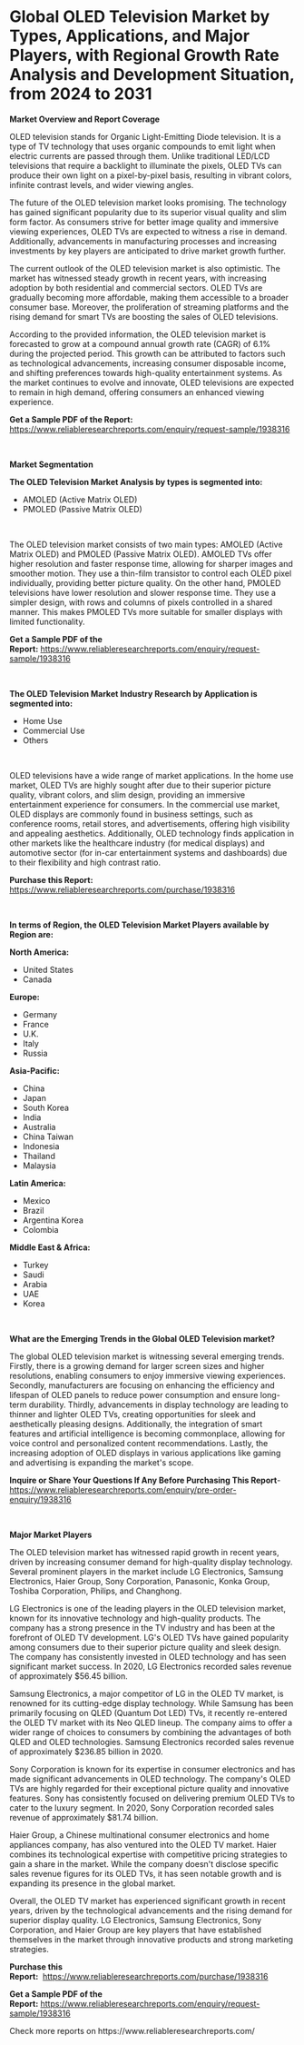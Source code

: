 <p><h1>Global OLED Television Market by Types, Applications, and Major Players, with Regional Growth Rate Analysis and Development Situation, from 2024 to 2031</h1></p><p><strong>Market Overview and Report Coverage</strong></p>
<p><p>OLED television stands for Organic Light-Emitting Diode television. It is a type of TV technology that uses organic compounds to emit light when electric currents are passed through them. Unlike traditional LED/LCD televisions that require a backlight to illuminate the pixels, OLED TVs can produce their own light on a pixel-by-pixel basis, resulting in vibrant colors, infinite contrast levels, and wider viewing angles.</p><p>The future of the OLED television market looks promising. The technology has gained significant popularity due to its superior visual quality and slim form factor. As consumers strive for better image quality and immersive viewing experiences, OLED TVs are expected to witness a rise in demand. Additionally, advancements in manufacturing processes and increasing investments by key players are anticipated to drive market growth further.</p><p>The current outlook of the OLED television market is also optimistic. The market has witnessed steady growth in recent years, with increasing adoption by both residential and commercial sectors. OLED TVs are gradually becoming more affordable, making them accessible to a broader consumer base. Moreover, the proliferation of streaming platforms and the rising demand for smart TVs are boosting the sales of OLED televisions.</p><p>According to the provided information, the OLED television market is forecasted to grow at a compound annual growth rate (CAGR) of 6.1% during the projected period. This growth can be attributed to factors such as technological advancements, increasing consumer disposable income, and shifting preferences towards high-quality entertainment systems. As the market continues to evolve and innovate, OLED televisions are expected to remain in high demand, offering consumers an enhanced viewing experience.</p></p>
<p><strong>Get a Sample PDF of the Report:</strong> <a href="https://www.reliableresearchreports.com/enquiry/request-sample/1938316">https://www.reliableresearchreports.com/enquiry/request-sample/1938316</a></p>
<p>&nbsp;</p>
<p><strong>Market Segmentation</strong></p>
<p><strong>The OLED Television Market Analysis by types is segmented into:</strong></p>
<p><ul><li>AMOLED (Active Matrix OLED)</li><li>PMOLED (Passive Matrix OLED)</li></ul></p>
<p>&nbsp;</p>
<p><p>The OLED television market consists of two main types: AMOLED (Active Matrix OLED) and PMOLED (Passive Matrix OLED). AMOLED TVs offer higher resolution and faster response time, allowing for sharper images and smoother motion. They use a thin-film transistor to control each OLED pixel individually, providing better picture quality. On the other hand, PMOLED televisions have lower resolution and slower response time. They use a simpler design, with rows and columns of pixels controlled in a shared manner. This makes PMOLED TVs more suitable for smaller displays with limited functionality.</p></p>
<p><strong>Get a Sample PDF of the Report:</strong>&nbsp;<a href="https://www.reliableresearchreports.com/enquiry/request-sample/1938316">https://www.reliableresearchreports.com/enquiry/request-sample/1938316</a></p>
<p>&nbsp;</p>
<p><strong>The OLED Television Market Industry Research by Application is segmented into:</strong></p>
<p><ul><li>Home Use</li><li>Commercial Use</li><li>Others</li></ul></p>
<p>&nbsp;</p>
<p><p>OLED televisions have a wide range of market applications. In the home use market, OLED TVs are highly sought after due to their superior picture quality, vibrant colors, and slim design, providing an immersive entertainment experience for consumers. In the commercial use market, OLED displays are commonly found in business settings, such as conference rooms, retail stores, and advertisements, offering high visibility and appealing aesthetics. Additionally, OLED technology finds application in other markets like the healthcare industry (for medical displays) and automotive sector (for in-car entertainment systems and dashboards) due to their flexibility and high contrast ratio.</p></p>
<p><strong>Purchase this Report:</strong>&nbsp; <a href="https://www.reliableresearchreports.com/purchase/1938316">https://www.reliableresearchreports.com/purchase/1938316</a></p>
<p>&nbsp;</p>
<p><strong>In terms of Region, the OLED Television Market Players available by Region are:</strong></p>
<p>
    <p> <strong> North America: </strong>
        <ul>
            <li>United States</li>
            <li>Canada</li>
        </ul>
        </p> 
    <p> <strong> Europe: </strong>
        <ul>
            <li>Germany</li>
            <li>France</li>
            <li>U.K.</li>
            <li>Italy</li>
            <li>Russia</li>
        </ul>
        </p> 
    <p> <strong> Asia-Pacific: </strong>
        <ul>
            <li>China</li>
            <li>Japan</li>
            <li>South Korea</li>
            <li>India</li>
            <li>Australia</li>
            <li>China Taiwan</li>
            <li>Indonesia</li>
            <li>Thailand</li>
            <li>Malaysia</li>
        </ul>
        </p> 
    <p> <strong> Latin America: </strong>
        <ul>
            <li>Mexico</li>
            <li>Brazil</li>
            <li>Argentina Korea</li>
            <li>Colombia</li>
        </ul>
        </p> 
    <p> <strong> Middle East & Africa: </strong>
        <ul>
            <li>Turkey</li>
            <li>Saudi</li>
            <li>Arabia</li>
            <li>UAE</li>
            <li>Korea</li>
        </ul>
    </p>
    </p>
<p>&nbsp;</p>
<p><strong>What are the Emerging Trends in the Global OLED Television market?</strong></p>
<p><p>The global OLED television market is witnessing several emerging trends. Firstly, there is a growing demand for larger screen sizes and higher resolutions, enabling consumers to enjoy immersive viewing experiences. Secondly, manufacturers are focusing on enhancing the efficiency and lifespan of OLED panels to reduce power consumption and ensure long-term durability. Thirdly, advancements in display technology are leading to thinner and lighter OLED TVs, creating opportunities for sleek and aesthetically pleasing designs. Additionally, the integration of smart features and artificial intelligence is becoming commonplace, allowing for voice control and personalized content recommendations. Lastly, the increasing adoption of OLED displays in various applications like gaming and advertising is expanding the market's scope.</p></p>
<p><strong>Inquire or Share Your Questions If Any Before Purchasing This Report</strong>- <a href="https://www.reliableresearchreports.com/enquiry/pre-order-enquiry/1938316">https://www.reliableresearchreports.com/enquiry/pre-order-enquiry/1938316</a></p>
<p>&nbsp;</p>
<p><strong>Major Market Players</strong></p>
<p><p>The OLED television market has witnessed rapid growth in recent years, driven by increasing consumer demand for high-quality display technology. Several prominent players in the market include LG Electronics, Samsung Electronics, Haier Group, Sony Corporation, Panasonic, Konka Group, Toshiba Corporation, Philips, and Changhong.</p><p>LG Electronics is one of the leading players in the OLED television market, known for its innovative technology and high-quality products. The company has a strong presence in the TV industry and has been at the forefront of OLED TV development. LG's OLED TVs have gained popularity among consumers due to their superior picture quality and sleek design. The company has consistently invested in OLED technology and has seen significant market success. In 2020, LG Electronics recorded sales revenue of approximately $56.45 billion.</p><p>Samsung Electronics, a major competitor of LG in the OLED TV market, is renowned for its cutting-edge display technology. While Samsung has been primarily focusing on QLED (Quantum Dot LED) TVs, it recently re-entered the OLED TV market with its Neo QLED lineup. The company aims to offer a wider range of choices to consumers by combining the advantages of both QLED and OLED technologies. Samsung Electronics recorded sales revenue of approximately $236.85 billion in 2020.</p><p>Sony Corporation is known for its expertise in consumer electronics and has made significant advancements in OLED technology. The company's OLED TVs are highly regarded for their exceptional picture quality and innovative features. Sony has consistently focused on delivering premium OLED TVs to cater to the luxury segment. In 2020, Sony Corporation recorded sales revenue of approximately $81.74 billion.</p><p>Haier Group, a Chinese multinational consumer electronics and home appliances company, has also ventured into the OLED TV market. Haier combines its technological expertise with competitive pricing strategies to gain a share in the market. While the company doesn't disclose specific sales revenue figures for its OLED TVs, it has seen notable growth and is expanding its presence in the global market.</p><p>Overall, the OLED TV market has experienced significant growth in recent years, driven by the technological advancements and the rising demand for superior display quality. LG Electronics, Samsung Electronics, Sony Corporation, and Haier Group are key players that have established themselves in the market through innovative products and strong marketing strategies.</p></p>
<p><strong>Purchase this Report:</strong>&nbsp;&nbsp;<a href="https://www.reliableresearchreports.com/purchase/1938316">https://www.reliableresearchreports.com/purchase/1938316</a></p>
<p></p>
<p><strong>Get a Sample PDF of the Report:</strong>&nbsp;<a href="https://www.reliableresearchreports.com/enquiry/request-sample/1938316">https://www.reliableresearchreports.com/enquiry/request-sample/1938316</a></p>
<p>Check more reports on https://www.reliableresearchreports.com/</p>